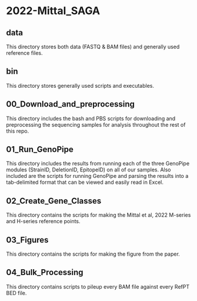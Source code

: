 # 2022-Mittal_SAGA


## data
This directory stores both data (FASTQ & BAM files) and generally used reference files.

## bin
This directory stores generally used scripts and executables.

## 00_Download_and_preprocessing
This directory includes the bash and PBS scripts for downloading and preprocessing the sequencing samples for analysis throughout the rest of this repo.

## 01_Run_GenoPipe
This directory includes the results from running each of the three GenoPipe modules (StrainID, DeletionID, EpitopeID) on all of our samples. Also included are the scripts for running GenoPipe and parsing the results into a tab-delimited format that can be viewed and easily read in Excel.

## 02_Create_Gene_Classes
This directory contains the scripts for making the Mittal et al, 2022 M-series and H-series reference points.

## 03_Figures
This directory contains the scripts for making the figure from the paper.

## 04_Bulk_Processing
This directory contains scripts to pileup every BAM file against every RefPT BED file.
